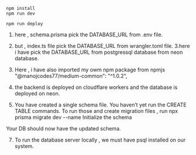 ```
npm install
npm run dev
```

```
npm run deploy
```
1. here , schema.prisma pick the DATABASE_URL from .env file.
2. but , index.ts file pick the DATABASE_URL from wrangler.toml file.
3.here i have pick the DATABASE_URL from postgressql database from neon database.
4. Here , i have also imported my owm npm package from npmjs 
"@manojcodes77/medium-common": "^1.0.2",

5. the backend is deployed on cloudflare workers and the database is deployed on neon.
6. You have created a single schema file. You haven’t yet run the CREATE TABLE  commands. To run those and create migration files , run 
npx prisma migrate dev --name Initialize the schema

Your DB should now have the updated schema.

7. To run the database server locally , we must have psql installed on our system.